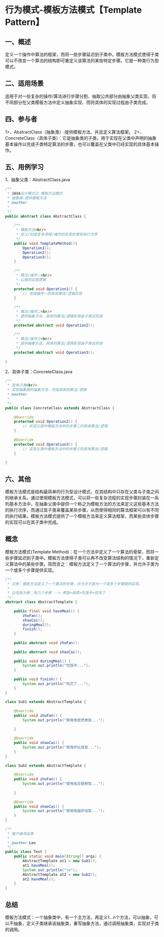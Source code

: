 # 行为模式-模板方法模式【Template Pattern】

## 一、概述

定义一个操作中算法的框架，而将一些步骤延迟到子类中。模板方法模式使得子类可以不改变一个算法的结构即可重定义该算法的某些特定步骤。它是一种类行为型模式。

## 二、适用场景

适用于对一些复杂的操作/算法进行步骤分割、抽取公共部分由抽象父类实现、将不同部分在父类模板方法中定义抽象实现、而将具体的实现过程由子类完成。

## 四、参与者

1>、AbstractClass（抽象类）:提供模板方法、并且定义算法框架。
2>、ConcreteClass（具体子类）：它是抽象类的子类，用于实现在父类中声明的抽象基本操作以完成子类特定算法的步骤，也可以覆盖在父类中已经实现的具体基本操作。

## 五、用例学习

1、抽象父类：AbstractClass.java

```java
/** 
 * JAVA设计模式之 模板方法模式 
 * 抽象类:提供模板方法 
 * @author   
 * 
 */  
public abstract class AbstractClass {  
      
    /** 
     * 模板方法<br/> 
     * 定义/封装复杂流程/操作的实现步骤和执行次序 
     */  
    public void TemplateMethod(){  
        Operation1();  
        Operation2();  
        Operation3();  
    }  
      
    /** 
     * 算法/操作一<br/> 
     * 公用的实现逻辑 
     */  
    protected void Operation1() {  
        // 完成操作一的具体算法/逻辑实现  
    }  
      
    /** 
     * 算法/操作二<br/> 
     * 提供抽象方法，具体的算法/逻辑实现由子类去完成 
     */  
    protected abstract void Operation2();  
      
    /** 
     * 算法/操作三<br/> 
     * 提供抽象方法，具体的算法/逻辑实现由子类去完成 
     */  
    protected abstract void Operation3();  
  
}  
```

2、具体子类：ConcreteClass.java

```java
/** 
 * 具体子类<br/> 
 * 实现抽象类的抽象方法，完成具体的算法/逻辑 
 * @author   
 * 
 */  
public class ConcreteClass extends AbstractClass {  
  
    @Override  
    protected void Operation2() {  
        // 实现父类中模板方法中的步骤二的具体算法/逻辑  
    }  
  
    @Override  
    protected void Operation3() {  
        // 实现父类中模板方法中的步骤三的具体算法/逻辑  
    }  
  
}  
```

## 六、其他

模板方法模式是结构最简单的行为型设计模式，在其结构中只存在父类与子类之间的继承关系。通过使用模板方法模式，可以将一些复杂流程的实现步骤封装在一系列基本方法中，在抽象父类中提供一个称之为模板方法的方法来定义这些基本方法的执行次序，而通过其子类来覆盖某些步骤，从而使得相同的算法框架可以有不同的执行结果。模板方法模式提供了一个模板方法来定义算法框架，而某些具体步骤的实现可以在其子类中完成。

## 概念

模板方法模式(Template Method)：在一个方法中定义了一个算法的骨架，而将一些步骤延迟到子类中。模板方法使得子类可以再不改变算法结构的情况下，重新定义算法中的某些步骤。简而言之：模板方法定义了一个算法的步骤，并允许子类为一个或多个步骤提供实现。

```java
/** 
 * 示例：模板方法定义了一个算法的步骤，并允许子类为一个或多个步骤提供实现。 
 *  
 * 以吃饭为例：有几个步骤 --> 煮饭+烧菜+吃饭中+吃完了 
 */  
abstract class AbstractTemplate {  
  
    public final void haveMeal() {  
        zhuFan();  
        shaoCai();  
        duringMeal();  
        finish();  
    }  
  
    public abstract void zhuFan();  
  
    public abstract void shaoCai();  
  
    public void duringMeal() {  
        System.out.println("吃饭中...");  
    }  
  
    public void finish() {  
        System.out.println("吃完了...");  
    }  
}  
  
class Sub1 extends AbstractTemplate {  
  
    @Override  
    public void zhuFan() {  
        System.out.println("使用电饭煲煮饭...");  
  
    }  
  
    @Override  
    public void shaoCai() {  
        System.out.println("使用炉灶烧菜...");  
    }  
}  
  
class Sub2 extends AbstractTemplate {  
  
    @Override  
    public void zhuFan() {  
        System.out.println("使用高压锅煮饭...");  
  
    }  
  
    @Override  
    public void shaoCai() {  
        System.out.println("使用电磁炉烧菜...");  
    }  
}  
  
/** 
 * 客户端测试类 
 *  
 * @author Leo 
 */  
public class Test {  
    public static void main(String[] args) {  
        AbstractTemplate at1 = new Sub1();  
        at1.haveMeal();  
        System.out.println("\n");  
        AbstractTemplate at2 = new Sub2();  
        at2.haveMeal();  
    }  
}  
```

## 总结
模板方法模式：一个抽象类中，有一个主方法，再定义1...n个方法，可以抽象，可以不抽象，定义子类继承该抽象类，重写抽象方法，通过调用抽象类，实现对子类的调用。

